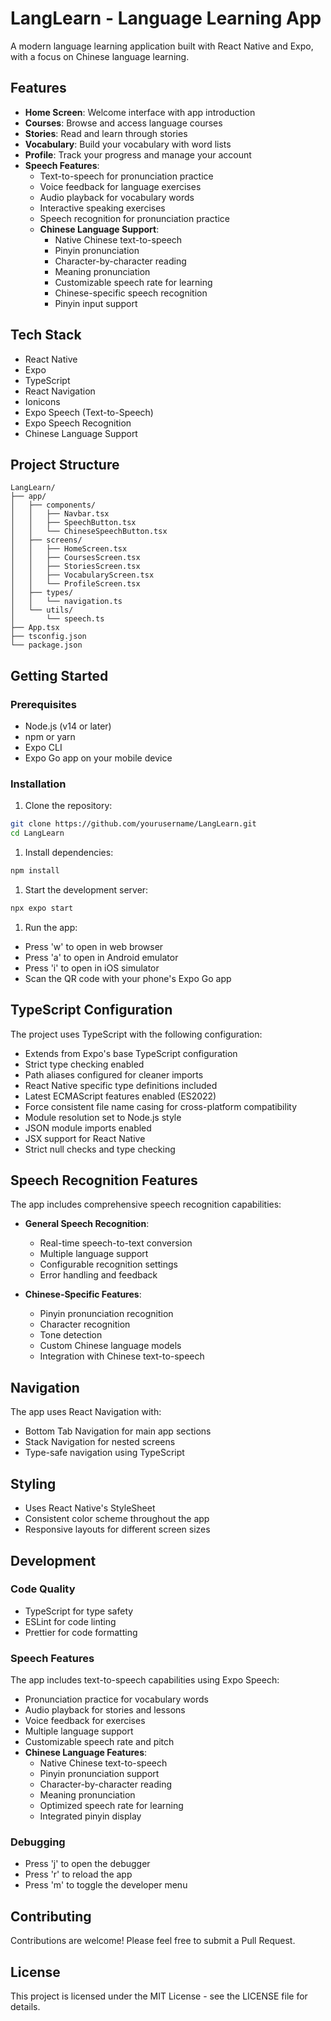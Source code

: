 # LangLearn - Language Learning App

A modern language learning application built with React Native and Expo, with a focus on Chinese language learning.

## Features

- **Home Screen**: Welcome interface with app introduction
- **Courses**: Browse and access language courses
- **Stories**: Read and learn through stories
- **Vocabulary**: Build your vocabulary with word lists
- **Profile**: Track your progress and manage your account
- **Speech Features**:
  - Text-to-speech for pronunciation practice
  - Voice feedback for language exercises
  - Audio playback for vocabulary words
  - Interactive speaking exercises
  - Speech recognition for pronunciation practice
  - **Chinese Language Support**:
    - Native Chinese text-to-speech
    - Pinyin pronunciation
    - Character-by-character reading
    - Meaning pronunciation
    - Customizable speech rate for learning
    - Chinese-specific speech recognition
    - Pinyin input support

## Tech Stack

- React Native
- Expo
- TypeScript
- React Navigation
- Ionicons
- Expo Speech (Text-to-Speech)
- Expo Speech Recognition
- Chinese Language Support

## Project Structure

```text
LangLearn/
├── app/
│   ├── components/
│   │   ├── Navbar.tsx
│   │   ├── SpeechButton.tsx
│   │   └── ChineseSpeechButton.tsx
│   ├── screens/
│   │   ├── HomeScreen.tsx
│   │   ├── CoursesScreen.tsx
│   │   ├── StoriesScreen.tsx
│   │   ├── VocabularyScreen.tsx
│   │   └── ProfileScreen.tsx
│   ├── types/
│   │   └── navigation.ts
│   └── utils/
│       └── speech.ts
├── App.tsx
├── tsconfig.json
└── package.json
```

## Getting Started

### Prerequisites

- Node.js (v14 or later)
- npm or yarn
- Expo CLI
- Expo Go app on your mobile device

### Installation

1. Clone the repository:

```bash
git clone https://github.com/yourusername/LangLearn.git
cd LangLearn
```

1. Install dependencies:

```bash
npm install
```

1. Start the development server:

```bash
npx expo start
```

1. Run the app:

- Press 'w' to open in web browser
- Press 'a' to open in Android emulator
- Press 'i' to open in iOS simulator
- Scan the QR code with your phone's Expo Go app

## TypeScript Configuration

The project uses TypeScript with the following configuration:

- Extends from Expo's base TypeScript configuration
- Strict type checking enabled
- Path aliases configured for cleaner imports
- React Native specific type definitions included
- Latest ECMAScript features enabled (ES2022)
- Force consistent file name casing for cross-platform compatibility
- Module resolution set to Node.js style
- JSON module imports enabled
- JSX support for React Native
- Strict null checks and type checking

## Speech Recognition Features

The app includes comprehensive speech recognition capabilities:

- **General Speech Recognition**:
  - Real-time speech-to-text conversion
  - Multiple language support
  - Configurable recognition settings
  - Error handling and feedback

- **Chinese-Specific Features**:
  - Pinyin pronunciation recognition
  - Character recognition
  - Tone detection
  - Custom Chinese language models
  - Integration with Chinese text-to-speech

## Navigation

The app uses React Navigation with:

- Bottom Tab Navigation for main app sections
- Stack Navigation for nested screens
- Type-safe navigation using TypeScript

## Styling

- Uses React Native's StyleSheet
- Consistent color scheme throughout the app
- Responsive layouts for different screen sizes

## Development

### Code Quality

- TypeScript for type safety
- ESLint for code linting
- Prettier for code formatting

### Speech Features

The app includes text-to-speech capabilities using Expo Speech:

- Pronunciation practice for vocabulary words
- Audio playback for stories and lessons
- Voice feedback for exercises
- Multiple language support
- Customizable speech rate and pitch
- **Chinese Language Features**:
  - Native Chinese text-to-speech
  - Pinyin pronunciation support
  - Character-by-character reading
  - Meaning pronunciation
  - Optimized speech rate for learning
  - Integrated pinyin display

### Debugging

- Press 'j' to open the debugger
- Press 'r' to reload the app
- Press 'm' to toggle the developer menu

## Contributing

Contributions are welcome! Please feel free to submit a Pull Request.

## License

This project is licensed under the MIT License - see the LICENSE file for details.
